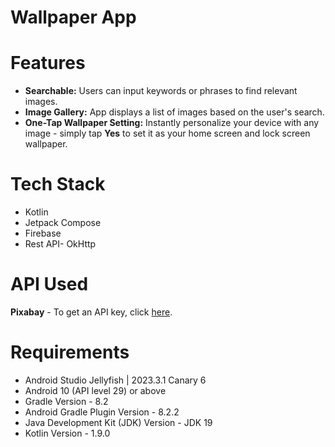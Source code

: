 # Wallpaper App

# Features

- **Searchable:** Users can input keywords or phrases to find relevant images.
- **Image Gallery:** App displays a list of images based on the user's search.
- **One-Tap Wallpaper Setting:** Instantly personalize your device with any image - simply tap **Yes** to set it as your home screen and lock screen wallpaper.

# Tech Stack

- Kotlin
- Jetpack Compose
- Firebase
- Rest API- OkHttp

# API Used
**Pixabay** - To get an API key, click [here](https://pixabay.com/api/docs/).

# Requirements

- Android Studio Jellyfish | 2023.3.1 Canary 6
- Android 10 (API level 29) or above
- Gradle Version - 8.2
- Android Gradle Plugin Version - 8.2.2
- Java Development Kit (JDK) Version - JDK 19
- Kotlin Version - 1.9.0
